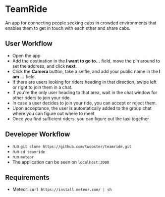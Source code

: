 # TeamRide
An app for connecting people seeking cabs in crowded environments that
enables them to get in touch with each other and share cabs.

## User Workflow
* Open the app
* Add the destination in the **I want to go to...** field, move the pin around to set the address, and click **next**.
* Click the **Camera** button, take a selfie, and add your public name in the **I am ...** field.
* If there are users looking for riders heading in that direction, swipe left or right to join them in a chat.
* If you're the only user heading to that area, wait in the chat window for other riders to join your ride.
* In case a user decides to join your ride, you can accept or reject them.
* Upon acceptance, the user is automatically added to the group chat where you can figure out where to meet
* Once you find sufficient riders, you can figure out the taxi together

## Developer Workflow
* run `git clone https://github.com/twooster/teamride.git`
* run `cd teamride`
* run `meteor`
* The application can be seen on `localhost:3000`

## Requirements
* Meteor: `curl https://install.meteor.com/ | sh`
